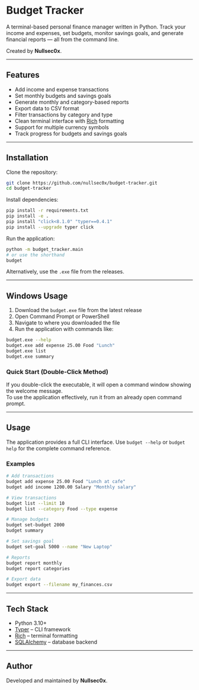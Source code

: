 # Budget Tracker

A terminal-based personal finance manager written in Python.
Track your income and expenses, set budgets, monitor savings goals, and generate financial reports — all from the command line.

Created by **Nullsec0x**.

---

## Features

- Add income and expense transactions
- Set monthly budgets and savings goals
- Generate monthly and category-based reports
- Export data to CSV format
- Filter transactions by category and type
- Clean terminal interface with [Rich](https://github.com/Textualize/rich) formatting
- Support for multiple currency symbols
- Track progress for budgets and savings goals

---

## Installation

Clone the repository:

```bash
git clone https://github.com/nullsec0x/budget-tracker.git
cd budget-tracker
```

Install dependencies:

```bash
pip install -r requirements.txt
pip install -e .
pip install "click<8.1.0" "typer==0.4.1"
pip install --upgrade typer click
```

Run the application:

```bash
python -m budget_tracker.main
# or use the shorthand
budget
```

Alternatively, use the `.exe` file from the releases.

---

## Windows Usage

1. Download the `budget.exe` file from the latest release
2. Open Command Prompt or PowerShell
3. Navigate to where you downloaded the file
4. Run the application with commands like:

```bash
budget.exe --help
budget.exe add expense 25.00 Food "Lunch"
budget.exe list
budget.exe summary
```

### Quick Start (Double-Click Method)

If you double-click the executable, it will open a command window showing the welcome message.  
To use the application effectively, run it from an already open command prompt.

---

## Usage

The application provides a full CLI interface. Use `budget --help` or `budget help` for the complete command reference.

### Examples

```bash
# Add transactions
budget add expense 25.00 Food "Lunch at cafe"
budget add income 1200.00 Salary "Monthly salary"

# View transactions
budget list --limit 10
budget list --category Food --type expense

# Manage budgets
budget set-budget 2000
budget summary

# Set savings goal
budget set-goal 5000 --name "New Laptop"

# Reports
budget report monthly
budget report categories

# Export data
budget export --filename my_finances.csv
```

---

## Tech Stack

- Python 3.10+
- [Typer](https://typer.tiangolo.com/) – CLI framework
- [Rich](https://github.com/Textualize/rich) – terminal formatting
- [SQLAlchemy](https://www.sqlalchemy.org/) – database backend

---

## Author

Developed and maintained by **Nullsec0x**.
